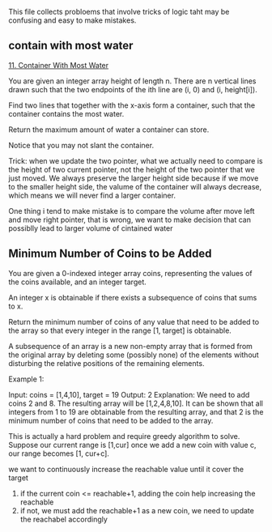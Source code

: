 This file collects probloems that involve tricks of logic taht may be confusing and easy to make mistakes.

## contain with most water
[11. Container With Most Water](https://leetcode.com/problems/container-with-most-water/)

You are given an integer array height of length n. There are n vertical lines drawn such that the two endpoints of the ith line are (i, 0) and (i, height[i]).

Find two lines that together with the x-axis form a container, such that the container contains the most water.

Return the maximum amount of water a container can store.

Notice that you may not slant the container.

Trick:
when we update the two pointer, what we actually need to compare is the height of two current pointer, not the height of the two pointer that we just moved. We always preserve the larger height side because if we move to the smaller height side, the valume of the container will always decrease, which means we will never find a larger container.

One thing i tend to make mistake is to compare the volume after move left and move right pointer, that is wrong, we want to make decision that can possiblly lead to larger volume of cintained water

## Minimum Number of Coins to be Added
You are given a 0-indexed integer array coins, representing the values of the coins available, and an integer target.

An integer x is obtainable if there exists a subsequence of coins that sums to x.

Return the minimum number of coins of any value that need to be added to the array so that every integer in the range [1, target] is obtainable.

A subsequence of an array is a new non-empty array that is formed from the original array by deleting some (possibly none) of the elements without disturbing the relative positions of the remaining elements.

 

Example 1:

Input: coins = [1,4,10], target = 19
Output: 2
Explanation: We need to add coins 2 and 8. The resulting array will be [1,2,4,8,10].
It can be shown that all integers from 1 to 19 are obtainable from the resulting array, and that 2 is the minimum number of coins that need to be added to the array. 

This is actually a hard problem and require greedy algorithm to solve. Suppose our current range is [1,cur] once we add a new coin with value c, our range becomes [1, cur+c].

we want to continuously increase the reachable value until it cover the target
1) if the current coin <= reachable+1, adding the coin help increasing the reachable
2) if not, we must add the reachable+1 as a new coin, we need to update the reachabel accordingly

